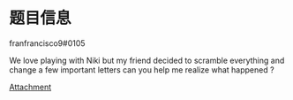 # 题目信息

franfrancisco9#0105

We love playing with Niki but my friend decided to scramble everything and change a few important letters can you help me realize what happened ?

[Attachment](https://mega.nz/file/IrByiBZB#XSp7W6g9R-y_bt1tyrZgjes9epBp4HoVgYQjMBNgrRs)